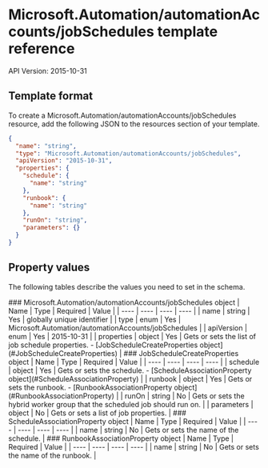 # Microsoft.Automation/automationAccounts/jobSchedules template reference
API Version: 2015-10-31
## Template format

To create a Microsoft.Automation/automationAccounts/jobSchedules resource, add the following JSON to the resources section of your template.

```json
{
  "name": "string",
  "type": "Microsoft.Automation/automationAccounts/jobSchedules",
  "apiVersion": "2015-10-31",
  "properties": {
    "schedule": {
      "name": "string"
    },
    "runbook": {
      "name": "string"
    },
    "runOn": "string",
    "parameters": {}
  }
}
```
## Property values

The following tables describe the values you need to set in the schema.

<a id="Microsoft.Automation/automationAccounts/jobSchedules" />
### Microsoft.Automation/automationAccounts/jobSchedules object
|  Name | Type | Required | Value |
|  ---- | ---- | ---- | ---- |
|  name | string | Yes | globally unique identifier |
|  type | enum | Yes | Microsoft.Automation/automationAccounts/jobSchedules |
|  apiVersion | enum | Yes | 2015-10-31 |
|  properties | object | Yes | Gets or sets the list of job schedule properties. - [JobScheduleCreateProperties object](#JobScheduleCreateProperties) |


<a id="JobScheduleCreateProperties" />
### JobScheduleCreateProperties object
|  Name | Type | Required | Value |
|  ---- | ---- | ---- | ---- |
|  schedule | object | Yes | Gets or sets the schedule. - [ScheduleAssociationProperty object](#ScheduleAssociationProperty) |
|  runbook | object | Yes | Gets or sets the runbook. - [RunbookAssociationProperty object](#RunbookAssociationProperty) |
|  runOn | string | No | Gets or sets the hybrid worker group that the scheduled job should run on. |
|  parameters | object | No | Gets or sets a list of job properties. |


<a id="ScheduleAssociationProperty" />
### ScheduleAssociationProperty object
|  Name | Type | Required | Value |
|  ---- | ---- | ---- | ---- |
|  name | string | No | Gets or sets the name of the schedule. |


<a id="RunbookAssociationProperty" />
### RunbookAssociationProperty object
|  Name | Type | Required | Value |
|  ---- | ---- | ---- | ---- |
|  name | string | No | Gets or sets the name of the runbook. |

